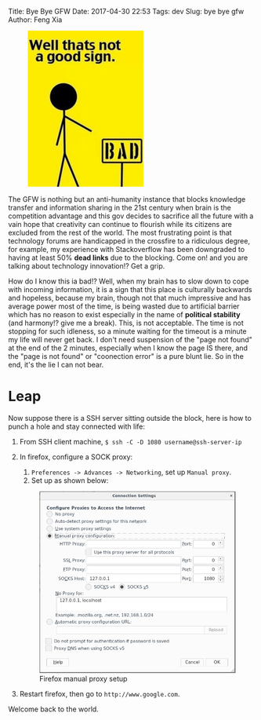 Title: Bye Bye GFW
Date: 2017-04-30 22:53
Tags: dev
Slug: bye bye gfw
Author: Feng Xia

<figure class="col s3">
  <img src="/images/funny/gfw.jpg"/>
</figure>


The GFW is nothing but an anti-humanity instance that blocks knowledge
transfer and information sharing in the 21st century when brain is the
competition advantage and this gov decides to sacrifice all the future
with a vain hope that creativity can continue to flourish while its
citizens are excluded from the rest of the world. The most frustrating
point is that technology forums are handicapped in the crossfire to a
ridiculous degree, for example, my experience with Stackoverflow has
been downgraded to having at least 50% **dead links** due to the
blocking. Come on! and you are talking about technology innovation!?
Get a grip.

How do I know this ia bad!? Well, when my brain has to slow down to
cope with incoming information, it is a sign that this place is
culturally backwards and hopeless, because my brain, though not that
much impressive and has average power most of the time, is being
wasted due to artificial barrier which has no reason to exist
especially in the name of __political stability__ (and harmony!? give
me a break). This, is not acceptable. The time is not stopping for
such idleness, so a minute waiting for the timeout is a minute my life
will never get back. I don't need suspension of the "page not found"
at the end of the 2 minutes, especially when I know the page IS there,
and the "page is not found" or "coonection error" is a pure blunt
lie. So in the end, it's the lie I can not bear.

# Leap

Now suppose there is a SSH server sitting outside the block, here is
how to punch a hole and stay connected with life:

1. From SSH client machine, `$ ssh -C -D 1080 username@ssh-server-ip`
2. In firefox, configure a SOCK proxy:
    1. `Preferences -> Advances -> Networking`, set up `Manual proxy`.
    2. Set up as shown below:

    <figure class="row">
        <img class="img-responsive center-block"
             src="/images/firefox%20manual%20proxy.png" />
        <figcaption>Firefox manual proxy setup</figcaption>
    </figure>
    
3. Restart firefox, then go to `http://www.google.com`.
    
Welcome back to the world.
